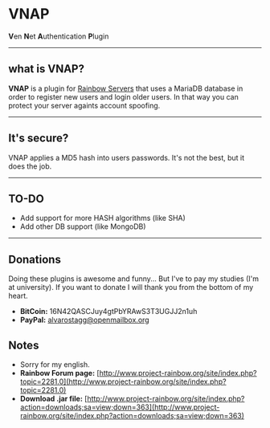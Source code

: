 # VNAP
**V**en **N**et **A**uthentication **P**lugin

----
## what is VNAP?
**VNAP** is a plugin for [Rainbow Servers](http://www.project-rainbow.org/) that uses a MariaDB database in order to register new users and login older users. In that way you can protect your server againts account spoofing.



----
## It's secure?
VNAP applies a MD5 hash into users passwords. It's not the best, but it does the job.

----
## TO-DO

* Add support for more HASH algorithms (like SHA)
* Add other DB support (like MongoDB)

----
## Donations
Doing these plugins is awesome and funny... But I've to pay my studies (I'm at university). If you want to donate I will thank you from the bottom of my heart.

* **BitCoin:** 16N42QASCJuy4gtPbYRAwS3T3UGJJ2n1uh
* **PayPal:** alvarostagg@openmailbox.org



## Notes
* Sorry for my english.
* **Rainbow Forum page:** [http://www.project-rainbow.org/site/index.php?topic=2281.0](http://www.project-rainbow.org/site/index.php?topic=2281.0)
* **Download .jar file:** [http://www.project-rainbow.org/site/index.php?action=downloads;sa=view;down=363](http://www.project-rainbow.org/site/index.php?action=downloads;sa=view;down=363)